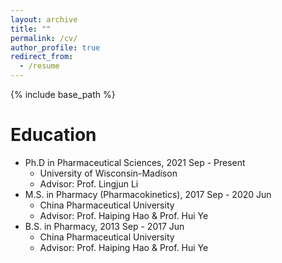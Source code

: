 ```yaml
---
layout: archive
title: ""
permalink: /cv/
author_profile: true
redirect_from:
  - /resume
---
```


{% include base_path %}

Education
======
* Ph.D in Pharmaceutical Sciences, 2021 Sep - Present
  * University of Wisconsin-Madison
  * Advisor: Prof. Lingjun Li
* M.S. in Pharmacy (Pharmacokinetics), 2017 Sep - 2020 Jun
  * China Pharmaceutical University
  * Advisor: Prof. Haiping Hao & Prof. Hui Ye
* B.S. in Pharmacy, 2013 Sep - 2017 Jun
  * China Pharmaceutical University
  * Advisor: Prof. Haiping Hao & Prof. Hui Ye


